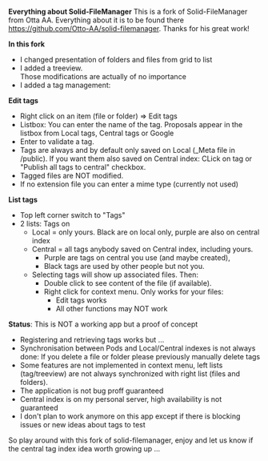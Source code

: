**Everything about Solid-FileManager** This is a fork of Solid-FileManager from Otta AA. Everything about it is to be found there https://github.com/Otto-AA/solid-filemanager. Thanks for his great work!

**In this fork**
- I changed presentation of folders and files from grid to list
- I added a treeview.  
Those modifications are actually of no importance
- I added a tag management:

**Edit tags**
- Right click on an item (file or folder) => Edit tags
- Listbox: You can enter the name of the tag. Proposals appear in the listbox from Local tags, Central tags or Google
- Enter to validate a tag.
- Tags are always and by default only saved on Local (_Meta file in /public). If you want them also saved on Central index: CLick on tag or "Publish all tags to central" checkbox.  
- Tagged files are NOT modified.
- If no extension file you can enter a mime type (currently not used)

**List tags**
- Top left corner switch to "Tags"
- 2 lists: Tags on 
    - Local = only yours. Black are on local only, purple are also on central index
    - Central = all tags anybody saved on Central index, including yours. 
      - Purple are tags on central you use (and maybe created), 
      - Black tags are used by other people but not you.  
    - Selecting tags will show up associated files. Then:  
      - Double click to see content of the file (if available).
      - Right click for context menu. Only works for your files:
        - Edit tags works
        - All other functions may NOT work

**Status**: This is NOT a working app but a proof of concept
- Registering and retrieving tags works but ...
- Synchronisation between Pods and Local/Central indexes is not always done: If you delete a file or folder please previously manually delete tags
- Some features are not implemented in context menu, left lists (tag/treeview) are not always synchronized with right list (files and folders).
- The application is not bug proff guaranteed
- Central index is on my personal server, high availability is not guaranteed
- I don't plan to work anymore on this app except if there is blocking issues or new ideas about tags to test

So play around with this fork of solid-filemanager, enjoy and let us know if the central tag index idea worth growing up ...
  
